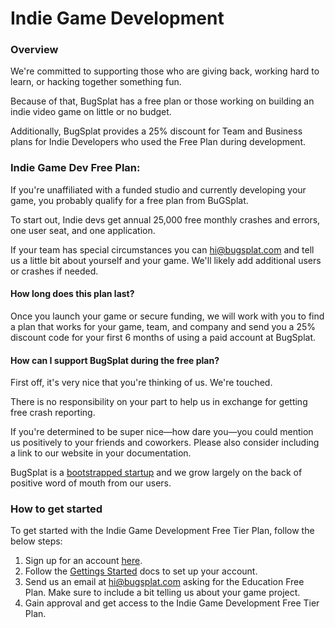 # Indie Game Development

### Overview

We're committed to supporting those who are giving back, working hard to learn, or hacking together something fun.

Because of that, BugSplat has a free plan or those working on building an indie video game on little or no budget.

Additionally, BugSplat provides a 25% discount for Team and Business plans for Indie Developers who used the Free Plan during development.

### Indie Game Dev Free Plan:

If you're unaffiliated with a funded studio and currently developing your game, you probably qualify for a free plan from BuGSplat.

To start out, Indie devs get annual 25,000 free monthly crashes and errors, one user seat, and one application.&#x20;

If your team has special circumstances you can [hi@bugsplat.com](mailto:hi@bugsplat.com) and tell us a little bit about yourself and your game.  We'll likely add additional users or crashes if needed.

#### How long does this plan last?

Once you launch your game or secure funding, we will work with you to find a plan that works for your game, team, and company and send you a 25% discount code for your first 6 months of using a paid account at BugSplat.

#### How can I support BugSplat during the free plan?

First off, it's very nice that you're thinking of us. We're touched.  &#x20;

There is no responsibility on your part to help us in exchange for getting free crash reporting. &#x20;

If you're determined to be super nice—how dare you—you could mention us positively to your friends and coworkers. Please also consider including a link to our website in your documentation.

BugSplat is a [bootstrapped startup](https://www.bugsplat.com/about/) and we grow largely on the back of positive word of mouth from our users.

### How to get started

To get started with the Indie Game Development Free Tier Plan, follow the below steps:&#x20;

1. Sign up for an account [here](https://app.bugsplat.com/v2/sign-up).
2. Follow the [Gettings Started](../../../introduction/getting-started/) docs to set up your account.
3. Send us an email at [hi@bugsplat.com](mailto:hi@bugsplat.com) asking for the Education Free Plan. Make sure to include a bit telling us about your game project.&#x20;
4. Gain approval and get access to the Indie Game Development Free Tier Plan. 
